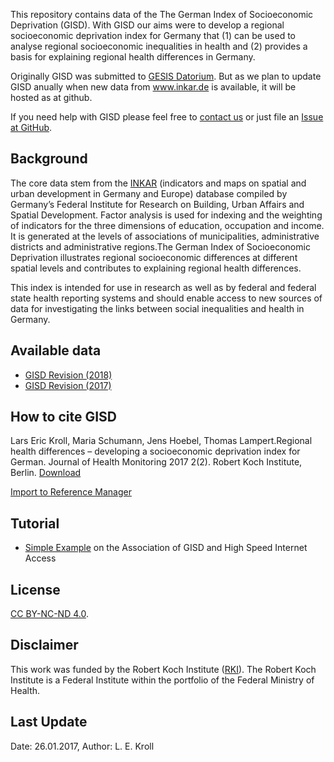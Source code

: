 This repository contains data of the The German Index of Socioeconomic Deprivation (GISD). With GISD our aims were  to  develop  a  regional  socioeconomic  deprivation  index  for  Germany that (1) can be used to analyse regional socioeconomic inequalities in health and (2) provides a basis for explaining regional health differences in Germany. 

Originally GISD was submitted to [GESIS Datorium](https://datorium.gesis.org/xmlui/handle/10.7802/1460). But as we plan to update GISD anually when new data from www.inkar.de is available, it will be hosted as at github.

If you need help with GISD please feel free to [contact us](https://www.rki.de/SharedDocs/Kontaktformulare/K/Kroll_Lars_Eric/Integrator.html) or just file an [Issue at GitHub](https://github.com/lekroll/GISD/issues).

## Background
The core data stem from the [INKAR](http://www.inkar.de) (indicators and maps on spatial and urban development in Germany and Europe) database compiled by Germany’s Federal Institute for Research on Building, Urban Affairs and Spatial Development. Factor analysis is used for indexing and the weighting of indicators for the three dimensions of education, occupation and income. 
It is generated at the levels of associations of municipalities, administrative districts and administrative regions.The  German  Index  of  Socioeconomic  Deprivation  illustrates  regional  socioeconomic  differences  at  different  spatial levels and contributes to explaining regional health differences. 

This index is intended for use in research as well as by federal and federal state health reporting systems and should enable access to new sources of data for investigating the links between social inequalities and health in Germany.

## Available data
* [GISD Revision (2018)](Update_2018)
* [GISD Revision (2017)](Initial_2017)

## How to cite GISD
Lars Eric Kroll, Maria Schumann, Jens Hoebel, Thomas Lampert.Regional health differences – developing a socioeconomic deprivation index for German. Journal of Health Monitoring 2017 2(2). Robert Koch Institute, Berlin. [Download](http://edoc.rki.de/oa/articles/re4F16l3vDa4g/PDF/20Z7HMEgZo7zk.pdf)

[Import to Reference Manager](http://edoc.rki.de/docviews/endnote.php?id=5130)

## Tutorial
* [Simple Example](Example_1.html) on the Association of GISD and High Speed Internet Access 

## License
[CC BY-NC-ND 4.0](https://creativecommons.org/licenses/by-nc-nd/4.0/deed.de). 

## Disclaimer
This work was funded by the Robert Koch Institute ([RKI](https://www.rki.de/EN)). The Robert Koch Institute is a Federal Institute 
within the portfolio of the Federal Ministry of Health.

## Last Update
Date: 26.01.2017, Author: L. E. Kroll
